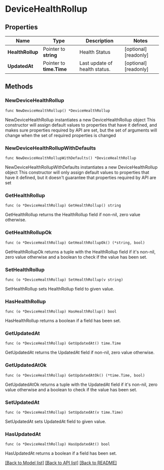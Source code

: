 # DeviceHealthRollup

## Properties

Name | Type | Description | Notes
------------ | ------------- | ------------- | -------------
**HealthRollup** | Pointer to **string** | Health Status | [optional] [readonly] 
**UpdatedAt** | Pointer to **time.Time** | Last update of health status. | [optional] [readonly] 

## Methods

### NewDeviceHealthRollup

`func NewDeviceHealthRollup() *DeviceHealthRollup`

NewDeviceHealthRollup instantiates a new DeviceHealthRollup object
This constructor will assign default values to properties that have it defined,
and makes sure properties required by API are set, but the set of arguments
will change when the set of required properties is changed

### NewDeviceHealthRollupWithDefaults

`func NewDeviceHealthRollupWithDefaults() *DeviceHealthRollup`

NewDeviceHealthRollupWithDefaults instantiates a new DeviceHealthRollup object
This constructor will only assign default values to properties that have it defined,
but it doesn't guarantee that properties required by API are set

### GetHealthRollup

`func (o *DeviceHealthRollup) GetHealthRollup() string`

GetHealthRollup returns the HealthRollup field if non-nil, zero value otherwise.

### GetHealthRollupOk

`func (o *DeviceHealthRollup) GetHealthRollupOk() (*string, bool)`

GetHealthRollupOk returns a tuple with the HealthRollup field if it's non-nil, zero value otherwise
and a boolean to check if the value has been set.

### SetHealthRollup

`func (o *DeviceHealthRollup) SetHealthRollup(v string)`

SetHealthRollup sets HealthRollup field to given value.

### HasHealthRollup

`func (o *DeviceHealthRollup) HasHealthRollup() bool`

HasHealthRollup returns a boolean if a field has been set.

### GetUpdatedAt

`func (o *DeviceHealthRollup) GetUpdatedAt() time.Time`

GetUpdatedAt returns the UpdatedAt field if non-nil, zero value otherwise.

### GetUpdatedAtOk

`func (o *DeviceHealthRollup) GetUpdatedAtOk() (*time.Time, bool)`

GetUpdatedAtOk returns a tuple with the UpdatedAt field if it's non-nil, zero value otherwise
and a boolean to check if the value has been set.

### SetUpdatedAt

`func (o *DeviceHealthRollup) SetUpdatedAt(v time.Time)`

SetUpdatedAt sets UpdatedAt field to given value.

### HasUpdatedAt

`func (o *DeviceHealthRollup) HasUpdatedAt() bool`

HasUpdatedAt returns a boolean if a field has been set.


[[Back to Model list]](../README.md#documentation-for-models) [[Back to API list]](../README.md#documentation-for-api-endpoints) [[Back to README]](../README.md)


